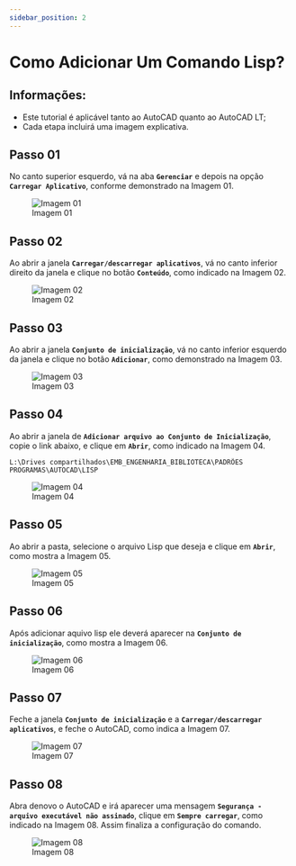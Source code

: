 ```yaml
---
sidebar_position: 2
---
```


# Como Adicionar Um Comando Lisp?

## Informações:
- Este tutorial é aplicável tanto ao AutoCAD quanto ao AutoCAD LT;
- Cada etapa incluirá uma imagem explicativa.

## Passo 01
No canto superior esquerdo, vá na aba **`Gerenciar`** e depois na opção **`Carregar Aplicativo`**, conforme demonstrado na Imagem 01.

<figure>
    <img src="/img/autocad/tutoriais/como-adicionar-um-comando-lisp/img01.webp" alt="Imagem 01" />
    <figcaption>Imagem 01</figcaption>
</figure>

## Passo 02
Ao abrir a janela **`Carregar/descarregar aplicativos`**, vá no canto inferior direito da janela e clique no botão **`Conteúdo`**, como indicado na Imagem 02.

<figure>
    <img src="/img/autocad/tutoriais/como-adicionar-um-comando-lisp/img02.webp" alt="Imagem 02" />
    <figcaption>Imagem 02</figcaption>
</figure>

## Passo 03
Ao abrir a janela **`Conjunto de inicialização`**, vá no canto inferior esquerdo da janela e clique no botão **`Adicionar`**, como demonstrado na Imagem 03.

<figure>
    <img src="/img/autocad/tutoriais/como-adicionar-um-comando-lisp/img03.webp" alt="Imagem 03" />
    <figcaption>Imagem 03</figcaption>
</figure>

## Passo 04
Ao abrir a janela de **`Adicionar arquivo ao Conjunto de Inicialização`**, copie o link abaixo, e clique em **``Abrir``**, como indicado na Imagem 04.

```
L:\Drives compartilhados\EMB_ENGENHARIA_BIBLIOTECA\PADRÕES PROGRAMAS\AUTOCAD\LISP
```

<figure>
    <img src="/img/autocad/tutoriaisp/como-adicionar-um-comando-lisp/img04.webp" alt="Imagem 04" />
    <figcaption>Imagem 04</figcaption>
</figure>

## Passo 05
Ao abrir a pasta, selecione o arquivo Lisp que deseja e clique em **`Abrir`**, como mostra a Imagem 05.

<figure>
    <img src="/img/autocad/tutoriais/como-adicionar-um-comando-lisp/img05.webp" alt="Imagem 05" />
    <figcaption>Imagem 05</figcaption>
</figure>

## Passo 06
Após adicionar aquivo lisp ele deverá aparecer na **`Conjunto de inicialização`**, como mostra a Imagem 06.

<figure>
    <img src="/img/autocad/tutoriais/como-adicionar-um-comando-lisp/img06.webp" alt="Imagem 06" />
    <figcaption>Imagem 06</figcaption>
</figure>

## Passo 07
Feche a janela **`Conjunto de inicialização`** e a **`Carregar/descarregar aplicativos`**, e feche o AutoCAD, como indica a Imagem 07.

<figure>
    <img src="/img/autocad/tutoriais/como-adicionar-um-comando-lisp/img07.webp" alt="Imagem 07" />
    <figcaption>Imagem 07</figcaption>
</figure>

## Passo 08
Abra denovo o AutoCAD e irá aparecer uma mensagem **`Segurança - arquivo executável não assinado`**, clique em **`Sempre carregar`**, como indicado na Imagem 08. Assim finaliza a configuração do comando.

<figure>
    <img src="/img/autocad/tutoriais/como-adicionar-um-comando-lisp/img08.webp" alt="Imagem 08" />
    <figcaption>Imagem 08</figcaption>
</figure>